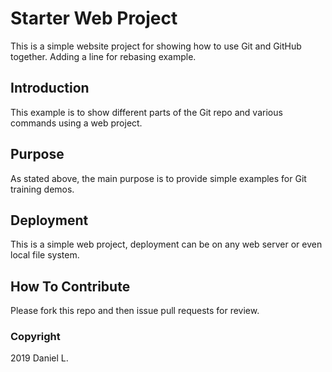 # Starter Web Project

This is a simple website project for showing how to use Git and GitHub together.
Adding a line for rebasing example.

## Introduction

This example is to show different parts of the Git repo and various commands using a web project.

## Purpose

As stated above, the main purpose is to provide simple examples for Git training demos.

## Deployment

This is a simple web project, deployment can be on any web server or even local file system.

## How To Contribute

Please fork this repo and then issue pull requests for review.

### Copyright

2019 Daniel L.